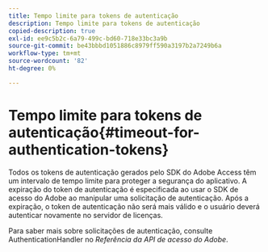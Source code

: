 ```yaml
---
title: Tempo limite para tokens de autenticação
description: Tempo limite para tokens de autenticação
copied-description: true
exl-id: ee9c5b2c-6a79-499c-bd60-718e33bc3a9b
source-git-commit: be43bbbd1051886c8979ff590a3197b2a7249b6a
workflow-type: tm+mt
source-wordcount: '82'
ht-degree: 0%

---
```


# Tempo limite para tokens de autenticação{#timeout-for-authentication-tokens}

Todos os tokens de autenticação gerados pelo SDK do Adobe Access têm um intervalo de tempo limite para proteger a segurança do aplicativo. A expiração do token de autenticação é especificada ao usar o SDK de acesso do Adobe ao manipular uma solicitação de autenticação. Após a expiração, o token de autenticação não será mais válido e o usuário deverá autenticar novamente no servidor de licenças.

Para saber mais sobre solicitações de autenticação, consulte AuthenticationHandler no *Referência da API de acesso do Adobe*.
